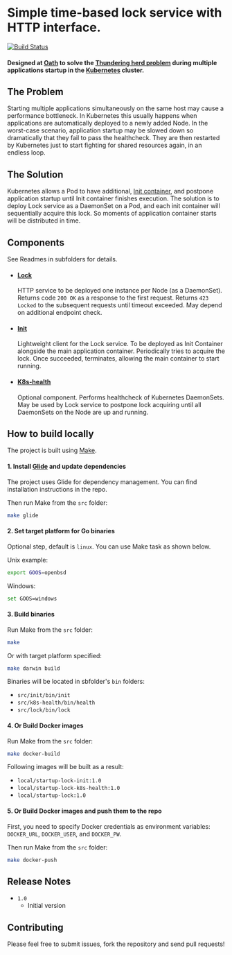 # Simple time-based lock service with HTTP interface.

[![Build Status](https://travis-ci.org/serhii-samoilenko/pod-startup-lock.svg?branch=master)](https://travis-ci.org/serhii-samoilenko/pod-startup-lock)

#### Designed at [Oath](https://www.oath.com) to solve the [Thundering herd problem](https://en.wikipedia.org/wiki/Thundering_herd_problem) during multiple applications startup in the [Kubernetes](https://kubernetes.io) cluster. 

## The Problem
Starting multiple applications simultaneously on the same host may cause a performance bottleneck.
In Kubernetes this usually happens when applications are automatically deployed to a newly added Node.
In the worst-case scenario, application startup may be slowed down so dramatically that they fail to pass the healthcheck. 
They are then restarted by Kubernetes just to start fighting for shared resources again, in an endless loop.

## The Solution
Kubernetes allows a Pod to have additional, [Init container](https://kubernetes.io/docs/concepts/workloads/pods/init-containers/#examples),
and postpone application startup until Init container finishes execution.
The solution is to deploy Lock service as a DaemonSet on a Pod, and each init container will sequentially acquire this lock.
So moments of application container starts will be distributed in time.

## Components
See Readmes in subfolders for details.

* #### [Lock](src/lock/README.md)
  HTTP service to be deployed one instance per Node (as a DaemonSet).
  Returns code `200 OK` as a response to the first request.
  Returns `423 Locked` to the subsequent requests until timeout exceeded.
  May depend on additional endpoint check.
  
* #### [Init](src/init/README.md)
  Lightweight client for the Lock service. To be deployed as Init Container alongside the main application container.
  Periodically tries to acquire the lock. Once succeeded, terminates, allowing the main container to start running.
  
* #### [K8s-health](src/k8s-health/README.md)
  Optional component. Performs healthcheck of Kubernetes DaemonSets.
  May be used by Lock service to postpone lock acquiring until all DaemonSets on the Node are up and running.

## How to build locally
The project is built using [Make](https://www.gnu.org/software/make/).

#### 1. Install [Glide](https://github.com/Masterminds/glide) and update dependencies
The project uses Glide for dependency management. You can find installation instructions in the repo.

Then run Make from the `src` folder: 
```bash
make glide
```

#### 2. Set target platform for Go binaries
Optional step, default is `linux`. You can use Make task as shown below.

Unix example:
```bash
export GOOS=openbsd
```
Windows:
```bash
set GOOS=windows
```

#### 3. Build binaries
Run Make from the `src` folder:
```bash
make
```

Or with target platform specified: 
```bash
make darwin build
```

Binaries will be located in sbfolder's `bin` folders:
* `src/init/bin/init`
* `src/k8s-health/bin/health`
* `src/lock/bin/lock`

#### 4. Or Build Docker images
Run Make from the `src` folder:
```bash
make docker-build
```

Following images will be built as a result:
 * `local/startup-lock-init:1.0`
 * `local/startup-lock-k8s-health:1.0`
 * `local/startup-lock:1.0`

#### 5. Or Build Docker images and push them to the repo
First, you need to specify Docker credentials as environment variables: `DOCKER_URL`, `DOCKER_USER`, and `DOCKER_PW`.

Then run Make from the `src` folder:
```bash
make docker-push
```

## Release Notes
* `1.0`
    - Initial version
    
## Contributing
Please feel free to submit issues, fork the repository and send pull requests!